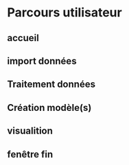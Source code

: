 # Parcours utilisateur

## accueil

## import données

## Traitement données

## Création modèle(s)

## visualition

## fenêtre fin
